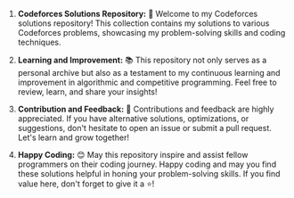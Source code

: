 1. **Codeforces Solutions Repository:** 🚀 Welcome to my Codeforces solutions repository! This collection contains my solutions to various Codeforces problems, showcasing my problem-solving skills and coding techniques.
    
3. **Learning and Improvement:** 📚 This repository not only serves as a personal archive but also as a testament to my continuous learning and improvement in algorithmic and competitive programming. Feel free to review, learn, and share your insights!
    
4. **Contribution and Feedback:** 🤝 Contributions and feedback are highly appreciated. If you have alternative solutions, optimizations, or suggestions, don't hesitate to open an issue or submit a pull request. Let's learn and grow together!
    
5. **Happy Coding:** 😊 May this repository inspire and assist fellow programmers on their coding journey. Happy coding and may you find these solutions helpful in honing your problem-solving skills. If you find value here, don't forget to give it a ⭐️!
